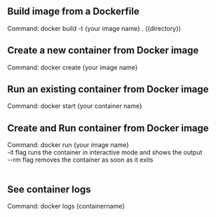 ## Build image from a Dockerfile
Command: docker build -t {your image name} . ({directory})

## Create a new container from Docker image
Command: docker create {your image name} <br/>

## Run an existing container from Docker image
Command: docker start {your container name} <br/>

## Create and Run container from Docker image
Command: docker run {your image name} <br/>
-it flag runs the container in interactive mode and shows the output <br/>
--rm flag removes the container as soon as it exits <br/><br/>

## See container logs
Command: docker logs {containername}